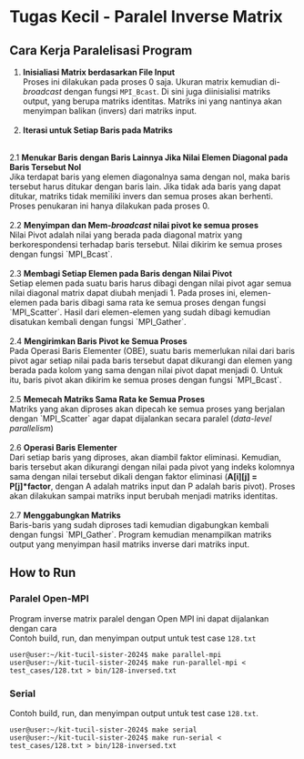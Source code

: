 # Tugas Kecil - Paralel Inverse Matrix


## Cara Kerja Paralelisasi Program
1. <b>Inisialiasi Matrix berdasarkan File Input</b>
<br>Proses ini dilakukan pada proses 0 saja. Ukuran matrix kemudian di-<i>broadcast</i> dengan fungsi `MPI_Bcast`. Di sini juga diinisialisi matriks output, yang berupa matriks identitas. Matriks ini yang nantinya akan menyimpan balikan (invers) dari matriks input.
<br><br>
2. <b>Iterasi untuk Setiap Baris pada Matriks</b>
<br>
2.1 <b>Menukar Baris dengan Baris Lainnya Jika Nilai Elemen Diagonal pada Baris Tersebut Nol</b>
<br> Jika terdapat baris yang elemen diagonalnya sama dengan nol, maka baris tersebut harus ditukar dengan baris lain. Jika tidak ada baris yang dapat ditukar, matriks tidak memiliki invers dan semua proses akan berhenti. Proses penukaran ini hanya dilakukan pada proses 0.
<br>
<br>
2.2 <b>Menyimpan dan Mem-<i>broadcast</i> nilai pivot ke semua proses</b> 
<br>Nilai Pivot adalah nilai yang berada pada diagonal matrix yang berkorespondensi terhadap baris tersebut. Nilai dikirim ke semua proses dengan fungsi `MPI_Bcast`.
<br><br>
2.3 <b>Membagi Setiap Elemen pada Baris dengan Nilai Pivot </b>
<br> Setiap elemen pada suatu baris harus dibagi dengan nilai pivot agar semua nilai diagonal matrix dapat diubah menjadi 1. Pada proses ini, elemen-elemen pada baris dibagi sama rata ke semua proses dengan fungsi `MPI_Scatter`. Hasil dari elemen-elemen yang sudah dibagi kemudian disatukan kembali dengan fungsi `MPI_Gather`.
<br><br>
2.4 <b>Mengirimkan Baris Pivot ke Semua Proses</b>
<br> Pada Operasi Baris Elementer (OBE), suatu baris memerlukan nilai dari baris pivot agar setiap nilai pada baris tersebut dapat dikurangi dan elemen yang berada pada kolom yang sama dengan nilai pivot dapat menjadi 0. Untuk itu, baris pivot akan dikirim ke semua proses dengan fungsi `MPI_Bcast`.
<br><br>
2.5 <b>Memecah Matriks Sama Rata ke Semua Proses</b>
<br>Matriks yang akan diproses akan dipecah ke semua proses yang berjalan dengan `MPI_Scatter` agar dapat dijalankan secara paralel (<i>data-level parallelism</i>)
<br><br>
2.6 <b>Operasi Baris Elementer</b>
<br>Dari setiap baris yang diproses, akan diambil faktor eliminasi. Kemudian, baris tersebut akan dikurangi dengan nilai pada pivot yang indeks kolomnya sama dengan nilai tersebut dikali dengan faktor eliminasi (<b>A[i][j] = P[j]*factor</b>, dengan A adalah matriks input dan P adalah baris pivot). Proses akan dilakukan sampai matriks input berubah menjadi matriks identitas.
<br><br>
2.7 <b> Menggabungkan Matriks </b>
<br> Baris-baris yang sudah diproses tadi kemudian digabungkan kembali dengan fungsi `MPI_Gather`. Program kemudian menampilkan matriks output yang menyimpan hasil matriks inverse dari matriks input.

## How to Run
### Paralel Open-MPI
Program inverse matrix paralel dengan Open MPI ini dapat dijalankan dengan cara
<br> Contoh build, run, dan menyimpan output untuk test case `128.txt`

```console
user@user:~/kit-tucil-sister-2024$ make parallel-mpi
user@user:~/kit-tucil-sister-2024$ make run-parallel-mpi < test_cases/128.txt > bin/128-inversed.txt
```

### Serial

Contoh build, run, dan menyimpan output untuk test case `128.txt`.

```console
user@user:~/kit-tucil-sister-2024$ make serial
user@user:~/kit-tucil-sister-2024$ make run-serial < test_cases/128.txt > bin/128-inversed.txt
```